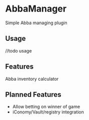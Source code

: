 # AbbaManager
Simple Abba managing plugin

## Usage
//todo usage

## Features
Abba inventory calculator

## Planned Features
- Allow betting on winner of game
- iConomy/Vault/registry integration
